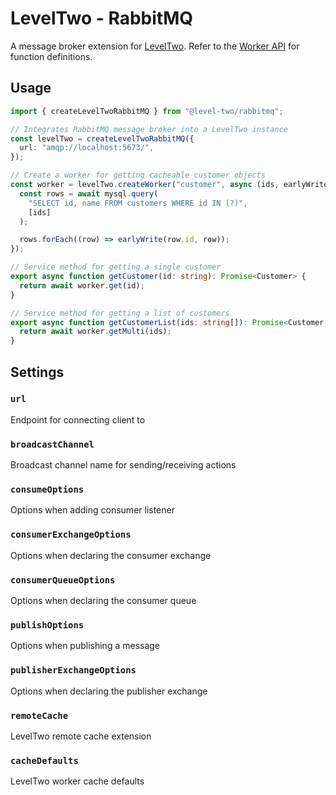 # LevelTwo - RabbitMQ

A message broker extension for [LevelTwo](https://www.npmjs.com/package/@level-two/core). Refer to the [Worker API](../core#worker-api) for function definitions.

## Usage

```ts
import { createLevelTwoRabbitMQ } from "@level-two/rabbitmq";

// Integrates RabbitMQ message broker into a LevelTwo instance
const levelTwo = createLevelTwoRabbitMQ({
  url: "amqp://localhost:5673/",
});

// Create a worker for getting cacheable customer objects
const worker = levelTwo.createWorker("customer", async (ids, earlyWrite) => {
  const rows = await mysql.query(
    "SELECT id, name FROM customers WHERE id IN (?)",
    [ids]
  );

  rows.forEach((row) => earlyWrite(row.id, row));
});

// Service method for getting a single customer
export async function getCustomer(id: string): Promise<Customer> {
  return await worker.get(id);
}

// Service method for getting a list of customers
export async function getCustomerList(ids: string[]): Promise<Customer[]> {
  return await worker.getMulti(ids);
}
```

## Settings

### `url`

Endpoint for connecting client to

### `broadcastChannel`

Broadcast channel name for sending/receiving actions

### `consumeOptions`

Options when adding consumer listener

### `consumerExchangeOptions`

Options when declaring the consumer exchange

### `consumerQueueOptions`

Options when declaring the consumer queue

### `publishOptions`

Options when publishing a message

### `publisherExchangeOptions`

Options when declaring the publisher exchange

### `remoteCache`

LevelTwo remote cache extension

### `cacheDefaults`

LevelTwo worker cache defaults
